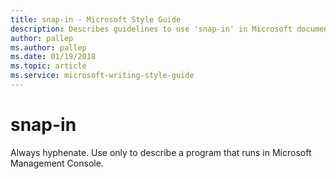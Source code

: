 ```yaml
---
title: snap-in - Microsoft Style Guide
description: Describes guidelines to use 'snap-in' in Microsoft documents. Always hyphenate.
author: pallep
ms.author: pallep
ms.date: 01/19/2018
ms.topic: article
ms.service: microsoft-writing-style-guide
---
```


# snap-in

Always hyphenate. Use only to describe a program that runs in Microsoft Management Console. 
